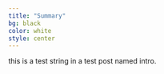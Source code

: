 ```yaml
---
title: "Summary"
bg: black
color: white
style: center
---
```


this is a test string in a test post named intro.
